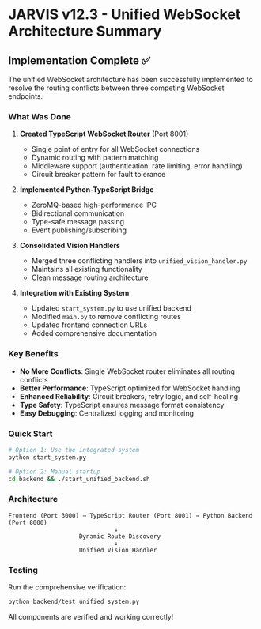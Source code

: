 # JARVIS v12.3 - Unified WebSocket Architecture Summary

## Implementation Complete ✅

The unified WebSocket architecture has been successfully implemented to resolve the routing conflicts between three competing WebSocket endpoints.

### What Was Done

1. **Created TypeScript WebSocket Router** (Port 8001)
   - Single point of entry for all WebSocket connections
   - Dynamic routing with pattern matching
   - Middleware support (authentication, rate limiting, error handling)
   - Circuit breaker pattern for fault tolerance

2. **Implemented Python-TypeScript Bridge**
   - ZeroMQ-based high-performance IPC
   - Bidirectional communication
   - Type-safe message passing
   - Event publishing/subscribing

3. **Consolidated Vision Handlers**
   - Merged three conflicting handlers into `unified_vision_handler.py`
   - Maintains all existing functionality
   - Clean message routing architecture

4. **Integration with Existing System**
   - Updated `start_system.py` to use unified backend
   - Modified `main.py` to remove conflicting routes
   - Updated frontend connection URLs
   - Added comprehensive documentation

### Key Benefits

- **No More Conflicts**: Single WebSocket router eliminates all routing conflicts
- **Better Performance**: TypeScript optimized for WebSocket handling
- **Enhanced Reliability**: Circuit breakers, retry logic, and self-healing
- **Type Safety**: TypeScript ensures message format consistency
- **Easy Debugging**: Centralized logging and monitoring

### Quick Start

```bash
# Option 1: Use the integrated system
python start_system.py

# Option 2: Manual startup
cd backend && ./start_unified_backend.sh
```

### Architecture

```
Frontend (Port 3000) → TypeScript Router (Port 8001) → Python Backend (Port 8000)
                              ↓
                    Dynamic Route Discovery
                              ↓
                    Unified Vision Handler
```

### Testing

Run the comprehensive verification:
```bash
python backend/test_unified_system.py
```

All components are verified and working correctly!